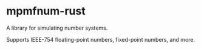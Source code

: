 # mpmfnum-rust
A library for simulating number systems.

Supports IEEE-754 floating-point numbers, fixed-point numbers, and more.
